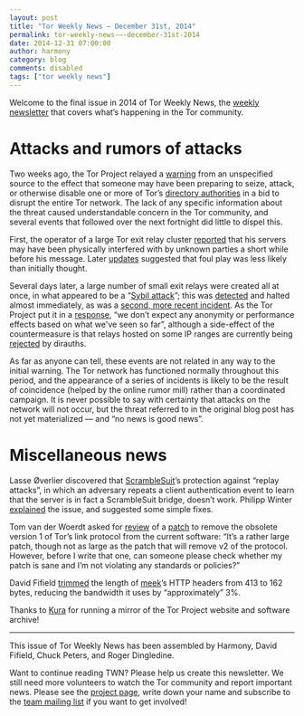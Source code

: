 ```yaml
---
layout: post
title: "Tor Weekly News — December 31st, 2014"
permalink: tor-weekly-news-—-december-31st-2014
date: 2014-12-31 07:00:00
author: harmony
category: blog
comments: disabled
tags: ["tor weekly news"]
---
```


Welcome to the final issue in 2014 of Tor Weekly News, the [weekly newsletter](https://lists.torproject.org/cgi-bin/mailman/listinfo/tor-news) that covers what’s happening in the Tor community.

Attacks and rumors of attacks
=============================

Two weeks ago, the Tor Project relayed a [warning](https://blog.torproject.org/blog/possible-upcoming-attempts-disable-tor-network) from an unspecified source to the effect that someone may have been preparing to seize, attack, or otherwise disable one or more of Tor’s [directory authorities](https://metrics.torproject.org/about.html#directory-authority) in a bid to disrupt the entire Tor network. The lack of any specific information about the threat caused understandable concern in the Tor community, and several events that followed over the next fortnight did little to dispel this.

First, the operator of a large Tor exit relay cluster [reported](https://lists.torproject.org/pipermail/tor-talk/2014-December/036067.html) that his servers may have been physically interfered with by unknown parties a short while before his message. Later [updates](https://lists.torproject.org/pipermail/tor-talk/2014-December/036084.html) suggested that foul play was less likely than initially thought.

Several days later, a large number of small exit relays were created all at once, in what appeared to be a “[Sybil attack](https://en.wikipedia.org/wiki/Sybil_attack)”; this was [detected](https://lists.torproject.org/pipermail/tor-consensus-health/2014-December/005381.html) and halted almost immediately, as was a [second, more recent incident](https://lists.torproject.org/pipermail/tor-consensus-health/2014-December/005414.html). As the Tor Project put it in a [response](http://www.twitlonger.com/show/n_1sjg365), “we don’t expect any anonymity or performance effects based on what we've seen so far”, although a side-effect of the countermeasure is that relays hosted on some IP ranges are currently being [rejected](https://lists.torproject.org/pipermail/tor-relays/2014-December/006020.html) by dirauths.

As far as anyone can tell, these events are not related in any way to the initial warning. The Tor network has functioned normally throughout this period, and the appearance of a series of incidents is likely to be the result of coincidence (helped by the online rumor mill) rather than a coordinated campaign. It is never possible to say with certainty that attacks on the network will not occur, but the threat referred to in the original blog post has not yet materialized — and “no news is good news”.

Miscellaneous news
==================

Lasse Øverlier discovered that [ScrambleSuit](http://www.cs.kau.se/philwint/scramblesuit/)’s protection against “replay attacks”, in which an adversary repeats a client authentication event to learn that the server is in fact a ScrambleSuit bridge, doesn’t work. Philipp Winter [explained](https://lists.torproject.org/pipermail/tor-dev/2014-December/008019.html) the issue, and suggested some simple fixes.

Tom van der Woerdt asked for [review](https://lists.torproject.org/pipermail/tor-dev/2014-December/008023.html) of a [patch](https://github.com/TvdW/tor/commit/75b5d94eb976ee4998189dc69582c62511dde9eb) to remove the obsolete version 1 of Tor’s link protocol from the current software: “It’s a rather large patch, though not as large as the patch that will remove v2 of the protocol. However, before I write that one, can someone please check whether my patch is sane and I’m not violating any standards or policies?”

David Fifield [trimmed](https://bugs.torproject.org/12778#comment:5) the length of [meek](https://trac.torproject.org/projects/tor/wiki/doc/meek)’s HTTP headers from 413 to 162 bytes, reducing the bandwidth it uses by “approximately” 3%.

Thanks to [Kura](https://lists.torproject.org/pipermail/tor-mirrors/2014-December/000815.html) for running a mirror of the Tor Project website and software archive!

* * * * *

This issue of Tor Weekly News has been assembled by Harmony, David Fifield, Chuck Peters, and Roger Dingledine.

Want to continue reading TWN? Please help us create this newsletter. We still need more volunteers to watch the Tor community and report important news. Please see the [project page](https://trac.torproject.org/projects/tor/wiki/TorWeeklyNews), write down your name and subscribe to the [team mailing list](https://lists.torproject.org/cgi-bin/mailman/listinfo/news-team) if you want to get involved!
